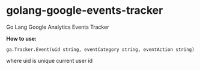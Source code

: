 # golang-google-events-tracker
Go Lang Google Analytics Events Tracker

**How to use:**

`ga.Tracker.Event(uid string, eventCategory string, eventAction string)`

where uid is unique current user id
